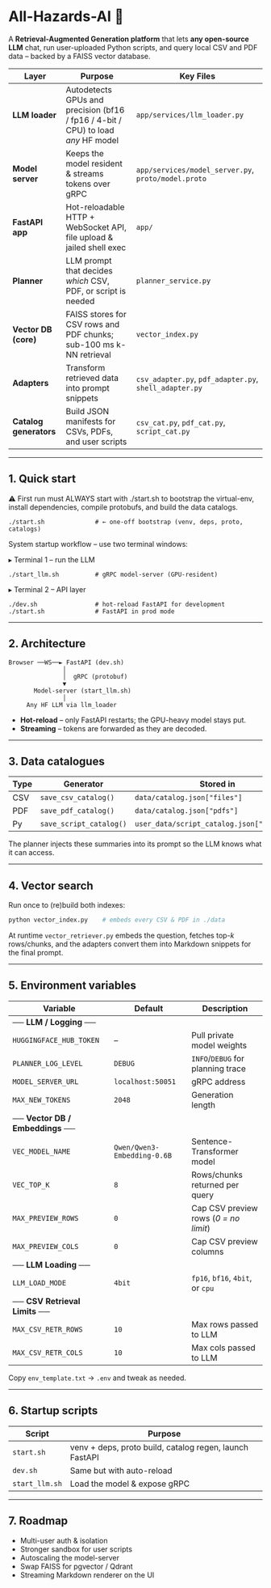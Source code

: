 # All-Hazards-AI 🤖
A **Retrieval-Augmented Generation platform** that lets **any open-source LLM** chat, run user-uploaded Python scripts, and query local CSV and PDF data – backed by a FAISS vector database.

| Layer | Purpose | Key Files |
|-------|---------|-----------|
| **LLM loader** | Autodetects GPUs and precision (bf16 / fp16 / 4-bit / CPU) to load *any* HF model | `app/services/llm_loader.py` |
| **Model server** | Keeps the model resident & streams tokens over gRPC | `app/services/model_server.py`, `proto/model.proto` |
| **FastAPI app** | Hot-reloadable HTTP + WebSocket API, file upload & jailed shell exec | `app/` |
| **Planner** | LLM prompt that decides *which* CSV, PDF, or script is needed | `planner_service.py` |
| **Vector DB (core)** | FAISS stores for CSV rows and PDF chunks; sub-100 ms k-NN retrieval | `vector_index.py` |
| **Adapters** | Transform retrieved data into prompt snippets | `csv_adapter.py`, `pdf_adapter.py`, `shell_adapter.py` |
| **Catalog generators** | Build JSON manifests for CSVs, PDFs, and user scripts | `csv_cat.py`, `pdf_cat.py`, `script_cat.py` |

---

## 1. Quick start
⚠️  First run must ALWAYS start with ./start.sh to bootstrap the
    virtual-env, install dependencies, compile protobufs, and build
    the data catalogs.
```
./start.sh              # ← one-off bootstrap (venv, deps, proto, catalogs)
```
System startup workflow – use two terminal windows:

▸ Terminal 1 – run the LLM
```
./start_llm.sh          # gRPC model-server (GPU-resident)
```
▸ Terminal 2 – API layer
```
./dev.sh                # hot-reload FastAPI for development
./start.sh              # FastAPI in prod mode
```

---

## 2. Architecture
```
Browser ──WS──► FastAPI (dev.sh)
               │
               │  gRPC (protobuf)
               ▼
       Model-server (start_llm.sh)
               │
     Any HF LLM via llm_loader
```
* **Hot-reload** – only FastAPI restarts; the GPU-heavy model stays put.  
* **Streaming** – tokens are forwarded as they are decoded.

---

## 3. Data catalogues
| Type | Generator | Stored in |
|------|-----------|-----------|
| CSV  | `save_csv_catalog()` | `data/catalog.json["files"]` |
| PDF  | `save_pdf_catalog()` | `data/catalog.json["pdfs"]` |
| Py   | `save_script_catalog()` | `user_data/script_catalog.json["scripts"]` |

The planner injects these summaries into its prompt so the LLM knows what it can access.

---

## 4. Vector search
Run once to (re)build both indexes:
```bash
python vector_index.py    # embeds every CSV & PDF in ./data
```
At runtime `vector_retriever.py` embeds the question, fetches top-*k* rows/chunks, and the adapters convert them into Markdown snippets for the final prompt.

---

## 5. Environment variables
| Variable | Default | Description |
|----------|---------|-------------|
| **── LLM / Logging ──** | | |
| `HUGGINGFACE_HUB_TOKEN` | – | Pull private model weights |
| `PLANNER_LOG_LEVEL` | `DEBUG` | `INFO`/`DEBUG` for planning trace |
| `MODEL_SERVER_URL` | `localhost:50051` | gRPC address |
| `MAX_NEW_TOKENS` | `2048` | Generation length |
| **── Vector DB / Embeddings ──** | | |
| `VEC_MODEL_NAME` | `Qwen/Qwen3-Embedding-0.6B` | Sentence-Transformer model |
| `VEC_TOP_K` | `8` | Rows/chunks returned per query |
| `MAX_PREVIEW_ROWS` | `0` | Cap CSV preview rows (*0 = no limit*) |
| `MAX_PREVIEW_COLS` | `0` | Cap CSV preview columns |
| **── LLM Loading ──** | | |
| `LLM_LOAD_MODE` | `4bit` | `fp16`, `bf16`, `4bit`, or `cpu` |
| **── CSV Retrieval Limits ──** | | |
| `MAX_CSV_RETR_ROWS` | `10` | Max rows passed to LLM |
| `MAX_CSV_RETR_COLS` | `10` | Max cols passed to LLM |

Copy `env_template.txt` → `.env` and tweak as needed.

---

## 6. Startup scripts
| Script | Purpose |
|--------|---------|
| `start.sh` | venv + deps, proto build, catalog regen, launch FastAPI |
| `dev.sh` | Same but with auto-reload |
| `start_llm.sh` | Load the model & expose gRPC |

---

## 7. Roadmap
* Multi-user auth & isolation
* Stronger sandbox for user scripts
* Autoscaling the model-server
* Swap FAISS for pgvector / Qdrant
* Streaming Markdown renderer on the UI
